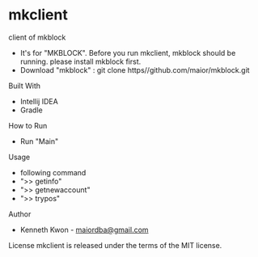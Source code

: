 # mkclient
client of mkblock
- It's for "MKBLOCK". Before you run mkclient, mkblock should be running. please install mkblock first.
- Download "mkblock" : git clone https//github.com/maior/mkblock.git

Built With
- Intellij IDEA
- Gradle

How to Run
- Run "Main"

Usage
- following command
- ">> getinfo"
- ">> getnewaccount"
- ">> trypos"

Author
- Kenneth Kwon - maiordba@gmail.com

License mkclient is released under the terms of the MIT license. 
